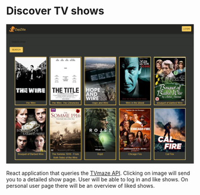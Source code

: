 # Discover TV shows

<img src="https://raw.githubusercontent.com/mcoulier/react-tvshowdb/master/client/src/assets/zapzilla.png"></img>

React application that queries the [TVmaze API](https://www.tvmaze.com/api). Clicking on image will send you to a detailed show page. User will be able to log in and like shows. On personal user page there will be an overview of liked shows.